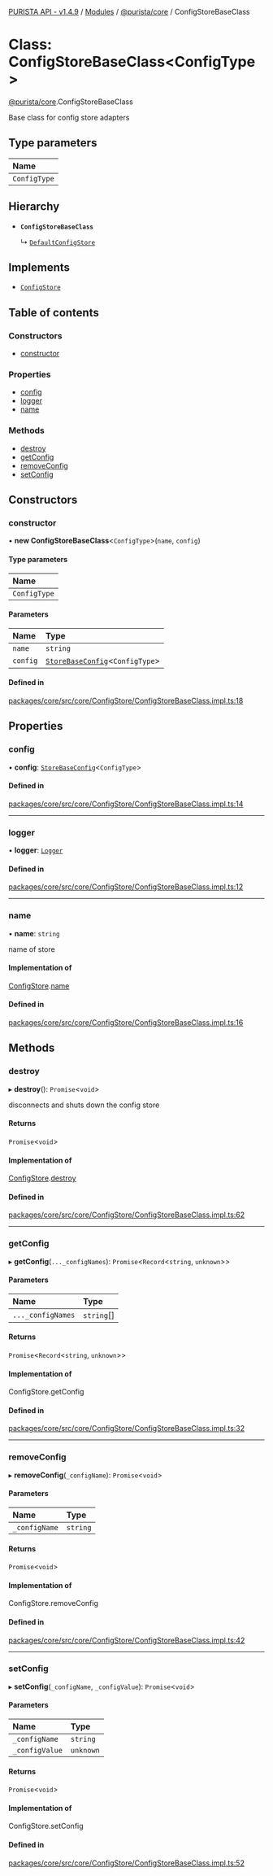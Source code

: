 [PURISTA API - v1.4.9](../README.md) / [Modules](../modules.md) / [@purista/core](../modules/purista_core.md) / ConfigStoreBaseClass

# Class: ConfigStoreBaseClass<ConfigType\>

[@purista/core](../modules/purista_core.md).ConfigStoreBaseClass

Base class for config store adapters

## Type parameters

| Name |
| :------ |
| `ConfigType` |

## Hierarchy

- **`ConfigStoreBaseClass`**

  ↳ [`DefaultConfigStore`](purista_core.DefaultConfigStore.md)

## Implements

- [`ConfigStore`](../interfaces/purista_core.ConfigStore.md)

## Table of contents

### Constructors

- [constructor](purista_core.ConfigStoreBaseClass.md#constructor)

### Properties

- [config](purista_core.ConfigStoreBaseClass.md#config)
- [logger](purista_core.ConfigStoreBaseClass.md#logger)
- [name](purista_core.ConfigStoreBaseClass.md#name)

### Methods

- [destroy](purista_core.ConfigStoreBaseClass.md#destroy)
- [getConfig](purista_core.ConfigStoreBaseClass.md#getconfig)
- [removeConfig](purista_core.ConfigStoreBaseClass.md#removeconfig)
- [setConfig](purista_core.ConfigStoreBaseClass.md#setconfig)

## Constructors

### constructor

• **new ConfigStoreBaseClass**<`ConfigType`\>(`name`, `config`)

#### Type parameters

| Name |
| :------ |
| `ConfigType` |

#### Parameters

| Name | Type |
| :------ | :------ |
| `name` | `string` |
| `config` | [`StoreBaseConfig`](../modules/purista_core.md#storebaseconfig)<`ConfigType`\> |

#### Defined in

[packages/core/src/core/ConfigStore/ConfigStoreBaseClass.impl.ts:18](https://github.com/sebastianwessel/purista/blob/dde9cc6/packages/core/src/core/ConfigStore/ConfigStoreBaseClass.impl.ts#L18)

## Properties

### config

• **config**: [`StoreBaseConfig`](../modules/purista_core.md#storebaseconfig)<`ConfigType`\>

#### Defined in

[packages/core/src/core/ConfigStore/ConfigStoreBaseClass.impl.ts:14](https://github.com/sebastianwessel/purista/blob/dde9cc6/packages/core/src/core/ConfigStore/ConfigStoreBaseClass.impl.ts#L14)

___

### logger

• **logger**: [`Logger`](purista_core.Logger.md)

#### Defined in

[packages/core/src/core/ConfigStore/ConfigStoreBaseClass.impl.ts:12](https://github.com/sebastianwessel/purista/blob/dde9cc6/packages/core/src/core/ConfigStore/ConfigStoreBaseClass.impl.ts#L12)

___

### name

• **name**: `string`

name of store

#### Implementation of

[ConfigStore](../interfaces/purista_core.ConfigStore.md).[name](../interfaces/purista_core.ConfigStore.md#name)

#### Defined in

[packages/core/src/core/ConfigStore/ConfigStoreBaseClass.impl.ts:16](https://github.com/sebastianwessel/purista/blob/dde9cc6/packages/core/src/core/ConfigStore/ConfigStoreBaseClass.impl.ts#L16)

## Methods

### destroy

▸ **destroy**(): `Promise`<`void`\>

disconnects and shuts down the config store

#### Returns

`Promise`<`void`\>

#### Implementation of

[ConfigStore](../interfaces/purista_core.ConfigStore.md).[destroy](../interfaces/purista_core.ConfigStore.md#destroy)

#### Defined in

[packages/core/src/core/ConfigStore/ConfigStoreBaseClass.impl.ts:62](https://github.com/sebastianwessel/purista/blob/dde9cc6/packages/core/src/core/ConfigStore/ConfigStoreBaseClass.impl.ts#L62)

___

### getConfig

▸ **getConfig**(`..._configNames`): `Promise`<`Record`<`string`, `unknown`\>\>

#### Parameters

| Name | Type |
| :------ | :------ |
| `..._configNames` | `string`[] |

#### Returns

`Promise`<`Record`<`string`, `unknown`\>\>

#### Implementation of

ConfigStore.getConfig

#### Defined in

[packages/core/src/core/ConfigStore/ConfigStoreBaseClass.impl.ts:32](https://github.com/sebastianwessel/purista/blob/dde9cc6/packages/core/src/core/ConfigStore/ConfigStoreBaseClass.impl.ts#L32)

___

### removeConfig

▸ **removeConfig**(`_configName`): `Promise`<`void`\>

#### Parameters

| Name | Type |
| :------ | :------ |
| `_configName` | `string` |

#### Returns

`Promise`<`void`\>

#### Implementation of

ConfigStore.removeConfig

#### Defined in

[packages/core/src/core/ConfigStore/ConfigStoreBaseClass.impl.ts:42](https://github.com/sebastianwessel/purista/blob/dde9cc6/packages/core/src/core/ConfigStore/ConfigStoreBaseClass.impl.ts#L42)

___

### setConfig

▸ **setConfig**(`_configName`, `_configValue`): `Promise`<`void`\>

#### Parameters

| Name | Type |
| :------ | :------ |
| `_configName` | `string` |
| `_configValue` | `unknown` |

#### Returns

`Promise`<`void`\>

#### Implementation of

ConfigStore.setConfig

#### Defined in

[packages/core/src/core/ConfigStore/ConfigStoreBaseClass.impl.ts:52](https://github.com/sebastianwessel/purista/blob/dde9cc6/packages/core/src/core/ConfigStore/ConfigStoreBaseClass.impl.ts#L52)

